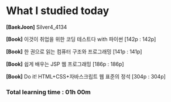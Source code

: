 <h1>What I studied today</h1>

<strong>[BaekJoon]</strong> Silver4_4134

<strong>[Book]</strong> 이것이 취업을 위한 코딩 테스트다 with 파이썬 [142p : 142p]

<strong>[Book]</strong> 한 권으로 읽는 컴퓨터 구조와 프로그래밍 [141p : 141p]

<strong>[Book]</strong> 쉽게 배우는 JSP 웹 프로그래밍 [186p : 186p]

<strong>[Book]</strong> Do it! HTML+CSS+자바스크립트 웹 표준의 정석 [304p : 304p]

<h3>Total learning time : 01h 00m</h3>